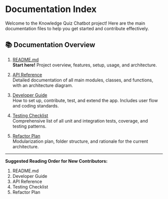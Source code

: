 # Documentation Index

Welcome to the Knowledge Quiz Chatbot project! Here are the main documentation files to help you get started and contribute effectively.

## 📚 Documentation Overview

1. [README.md](../README.md)  
   **Start here!** Project overview, features, setup, usage, and architecture.

2. [API Reference](api_reference.md)  
   Detailed documentation of all main modules, classes, and functions, with an architecture diagram.

3. [Developer Guide](developer_guide.md)  
   How to set up, contribute, test, and extend the app. Includes user flow and coding standards.

4. [Testing Checklist](test_checklist.md)  
   Comprehensive list of all unit and integration tests, coverage, and testing patterns.

5. [Refactor Plan](refactor_plan.md)  
   Modularization plan, folder structure, and rationale for the current architecture.

---

**Suggested Reading Order for New Contributors:**
1. README.md
2. Developer Guide
3. API Reference
4. Testing Checklist
5. Refactor Plan 